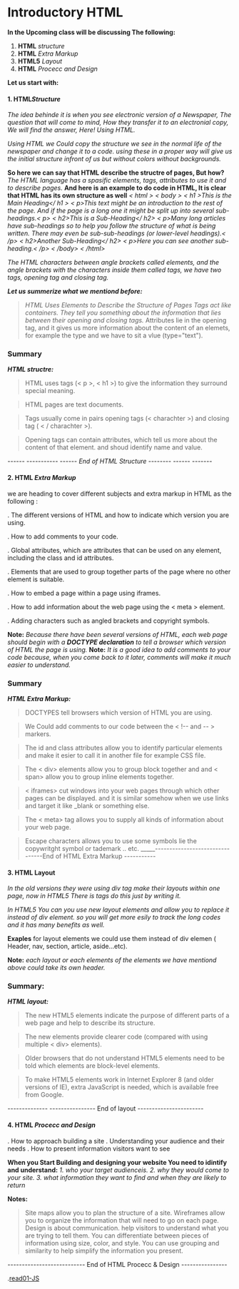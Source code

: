 # Introductory HTML

**In the Upcoming class will be discussing The following:**

1. **HTML** *structure*
2. **HTML** *Extra Markup*
3. **HTML5** *Layout*
4. **HTML** *Procecc and Design*

**Let us start with:**
#### 1. HTML*Structure*

*The idea behinde it is when you see electronic version of a Newspaper, The question that will come to mind, How they transfer it to an electronial copy, We will find the answer, Here! Using HTML.*

*Using HTML we Could copy the structure we see in the normal life of the newspaper and change it to a code. using these in a proper way will give us the initial structure infront of us but without colors without backgrounds.*

**So here we can say that HTML describe the structre of pages, But how?**
*The HTML language has a spasific elements, tags, attributes to use it and to describe pages.* **And here is an example to do code in HTML, It is clear that HTML has its own structure as well**
*< html >* 
*< body >*
 *< h1 >This is the Main Heading</ h1 >*
 *< p>This text might be an introduction to the rest of*
 *the page. And if the page is a long one it might*
 *be split up into several sub-headings.< p>*
 *< h2>This is a Sub-Heading</ h2>*
 *< p>Many long articles have sub-headings so to help*
 *you follow the structure of what is being written.*
 *There may even be sub-sub-headings (or lower-level*
 *headings).< /p>*
 *< h2>Another Sub-Heading</ h2>*
*< p>Here you can see another sub-heading.< /p>*
*< /body>*
*< /html>*

*The HTML characters between angle brackets called elements, and the angle brackets with the characters inside them called tags, we have two tags, opening tag and closing tag.*

***Let us summerize what we mentiond before:***

>*HTML Uses Elements to Describe the Structure of Pages*
>*Tags act like containers. They tell you something about the information that lies between their opening and closing tags.*
> Attributes lie in the opening tag, and it gives us more information about the content of an elemets, for example the type and we have to sit a vlue (type="text").

### Summary
 ***HTML structre:***
> HTML uses tags (< p >, < h1 >) to give the information they surround    special meaning.

> HTML pages are text documents.

> Tags usually come in pairs opening tags (< charachter >) and closing tag ( < / charachter >).

> Opening tags can contain attributes, which tell us more about the content of that element. and shoud identify name and value.

------ ----------- ------ *End of HTML Structure* -------- ------ -------

#### 2. HTML *Extra Markup*

we are heading to cover different subjects and extra markup in HTML as the following :

. The different versions of HTML and how to indicate which
  version you are using.

. How to add comments to your code.

. Global attributes, which are attributes that can be used on
  any element, including the class and id attributes.

. Elements that are used to group together parts of the page
  where no other element is suitable.

. How to embed a page within a page using iframes.

. How to add information about the web page using the
< meta > element.

. Adding characters such as angled brackets and copyright
  symbols.

**Note:** 
*Because there have been several versions of HTML, each web page should begin with a **DOCTYPE declaration** to tell a browser which version of HTML the page is using.* 
**Note:**
*It is a good idea to add comments to your code because, when you come back to it later, comments will make it much easier to understand.* 

### Summary
 ***HTML Extra Markup:***
> DOCTYPES tell browsers which version of HTML you are using.

> We Could add comments to our code between the
< !-- and -- > markers.

> The id and class attributes allow you to identify particular elements and make it esier to call it in another file for example CSS file.

> The < div>  elements allow you to group block together and and < span> allow you to group inline elements together.

> < iframes> cut windows into your web pages through which other pages can be displayed. and it is similar somehow when we use links and target it like _blank or something else.

> The < meta> tag allows you to supply all kinds of information about your web page.

> Escape characters allows you to use some symbols lie the copywritght symbol or tademark .. etc.
_____--------------------------------End of HTML Extra Markup -----------

#### 3. HTML Layout 
*In the old versions they were using div tag make their layouts within one page, now in HTML5 There is tags do this just by writing it.*

*In HTML5 You can you use new layout elements and allow you to replace it instead of div element. so you will get more esily to track the long codes and it has many benefits as well.*

**Exaples** for layout elements we could use them instead of div elemen
 ( Header, nav, section, article, aside...etc).

 **Note:** *each layout or each elements of the elements we have mentiond above could take its own header.*

### Summary:
***HTML layout:***
> The new HTML5 elements indicate the purpose of different parts of a web page and help to describe its structure.

> The new elements provide clearer code (compared with using multiple <   div> elements).

> Older browsers that do not understand HTML5 elements need to be told which elements are block-level elements.

> To make HTML5 elements work in Internet Explorer 8 (and older versions of IE), extra JavaScript is needed, which is available free from Google.

-------------- ---------------- End of layout -----------------------

#### 4. **HTML** *Procecc and Design*

. How to approach building a site
. Understanding your audience and their needs
. How to present information visitors want to see

**When you Start Building and designing your website You need to idintify and understand:**
*1. who your target audienceis.*
*2. why they would come to your site.* 
*3. what information they want to find and when they are likely to return*

**Notes:** 
> Site maps allow you to plan the structure of a site.
> Wireframes allow you to organize the information that will need to go on each page.
> Design is about communication. help visitors  to understand what you are trying to tell them.
> You can differentiate between pieces of information using size, color, and style.
> You can use grouping and similarity to help simplify the information you present.

--------------------------- End of HTML Procecc & Design ----------------



.[read01-JS](https://github.com/mrabdsaif/reading-notes-201/blob/master/Class01/Class01-JS.md)
